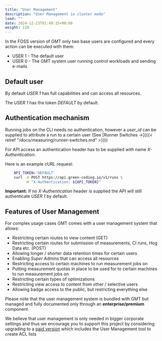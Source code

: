 ```yaml
---
title: "User Management"
description: "User Management in cluster mode"
lead: ""
date: 2024-12-23T01:49:15+00:00
weight: 110
---
```


In the FOSS version of GMT only two base users are configured and every action can be executed with them:
- USER 1 - The default user
- USER 0 - The GMT system user running control workloads and sending e-mails

## Default user

By default *USER 1* has full capabilities and can access all resources.

The *USER 1* has the token *DEFAULT* by default.

## Authentication mechanism

Running jobs on the CLI needs no authentication, however a *user_id* can be supplied to attribute a run to a certain user (See [Runner Switches →]({{< relref "/docs/measuring/runner-switches.md" >}}))

For API access an authentication header has to be supplied with name *X-Authentication*.

Here is an example cURL request:

```bash
    API_TOKEN='DEFAULT'
    curl -X POST https://api.green-coding.io/v1/runs \
         -H "X-Authentication: ${API_TOKEN}"
```

**Important:** If no *X-Authentication* header is supplied the API will still authenticate *USER 1* by default. 

## Features of User Management

For complex usage cases GMT comes with a user management system that allows:
- Restricting certain routes to view content (GET)
- Restricting certain routes for submission of measurements, CI runs, Hog Data etc. (POST)
- Allowing longer / shorter data retention times for certain users
- Enabling *Super Admins* that can access all resources
- Restricting access to certain machines to run measurement jobs on
- Putting measurement quotas in place to be used for to certain machines to run measurement jobs on
- Restricting certain types of optimizations
- Restricting view access to content from other / selective users
- Allowing badge access to the public, but restricting everything else

Please note that the user management system is bundled with GMT but managed and fully documented only through an **enterprise/premium** component.

We believe that user management is only needed in bigger corporate settings and thus we encourage you to support
this project by considering upgrading to a [paid version](https://www.green-coding.io/products/green-metrics-tool) which includes the User Management tool to create ACL lists